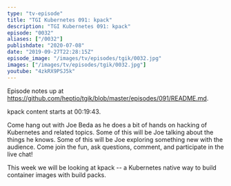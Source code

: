 ```yaml
---
type: "tv-episode"
title: "TGI Kubernetes 091: kpack"
description: "TGI Kubernetes 091: kpack"
episode: "0032"
aliases: ["/0032"]
publishdate: "2020-07-08"
date: "2019-09-27T22:28:15Z"
episode_image: "/images/tv/episodes/tgik/0032.jpg"
images: ["/images/tv/episodes/tgik/0032.jpg"]
youtube: "4zkRX9PSJ5k"
---
```


Episode notes up at https://github.com/heptio/tgik/blob/master/episodes/091/README.md.

kpack content starts at 00:19:43.

Come hang out with Joe Beda as he does a bit of hands on hacking of Kubernetes and related topics. Some of this will be Joe talking about the things he knows. Some of this will be Joe exploring something new with the audience. Come join the fun, ask questions, comment, and participate in the live chat!

This week we will be looking at kpack -- a Kubernetes native way to build container images with build packs.
